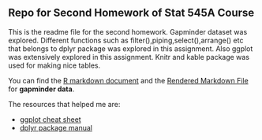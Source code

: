 ## Repo for Second Homework of Stat 545A Course 

This is the readme file for the second homework. Gapminder dataset was explored. 
Different functions such as filter(),piping,select(),arrange() etc that belongs to 
dplyr package was explored in this assignment. Also ggplot was extensively explored in this assignment. Knitr and kable package was used for making nice tables.

You can find the [R markdown document](https://github.com/abishekarun/STAT545-hw-rajendran-arun/blob/master/hw02/hw02_gapminder.Rmd) and the [Rendered Markdown 
File](https://github.com/abishekarun/STAT545-hw-rajendran-arun/blob/master/hw02/hw02_gapminder.md) for __gapminder data__.

The resources that helped me are:

+ [ggplot cheat sheet](https://www.rstudio.com/wp-content/uploads/2015/03/ggplot2-cheatsheet.pdf) 
+ [dplyr package manual](https://cran.r-project.org/web/packages/dplyr/dplyr.pdf)